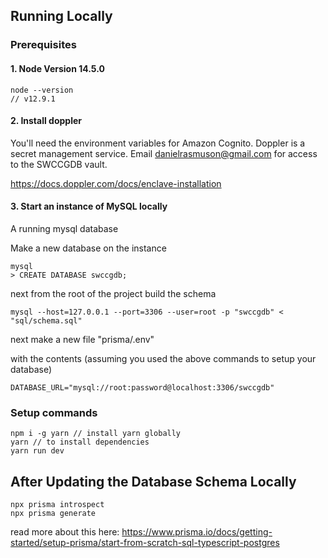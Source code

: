 ## Running Locally

### Prerequisites

#### 1. Node Version 14.5.0

```
node --version
// v12.9.1
```

#### 2. Install doppler

You'll need the environment variables for Amazon Cognito. Doppler is a secret management service. Email danielrasmuson@gmail.com for access to the SWCCGDB vault.

https://docs.doppler.com/docs/enclave-installation

#### 3. Start an instance of MySQL locally

A running mysql database

Make a new database on the instance

```
mysql
> CREATE DATABASE swccgdb;
```

next from the root of the project build the schema

```
mysql --host=127.0.0.1 --port=3306 --user=root -p "swccgdb" < "sql/schema.sql"
```

next make a new file "prisma/.env"

with the contents (assuming you used the above commands to setup your database)

```
DATABASE_URL="mysql://root:password@localhost:3306/swccgdb"
```

### Setup commands

```
npm i -g yarn // install yarn globally
yarn // to install dependencies
yarn run dev
```

## After Updating the Database Schema Locally

```
npx prisma introspect
npx prisma generate
```

read more about this here: https://www.prisma.io/docs/getting-started/setup-prisma/start-from-scratch-sql-typescript-postgres
